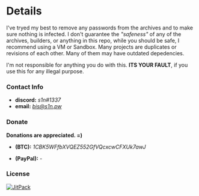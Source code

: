 # **Details**



I've tryed my best to remove any passwords from the archives and to make sure nothing is infected.
I don't guarantee the *"safeness"* of any of the archives, builders, or anything in this repo, while you should be safe, I recommend using a VM or Sandbox.
Many projects are duplicates or revisions of each other. Many of them may have outdated depedencies.


I'm not responsible for anything you do with this.
**ITS YOUR FAULT**, if you use this for any illegal purpose.



### **Contact Info**



- **discord:** *s1n#1337*
- **email:** *bis@s1n.pw*



### **Donate**



**Donations are appreciated. =)**

- **(BTC):** *1CBK5WFfbXVQEZ552GfVQcxcwCFXUk7awJ*

- **(PayPal):** *-*



### **License**

[![JitPack](https://img.shields.io/badge/license-MIT_License_with_anime_exception-green.svg)](https://github.com/8cy/net/blob/master/LICENSE)
